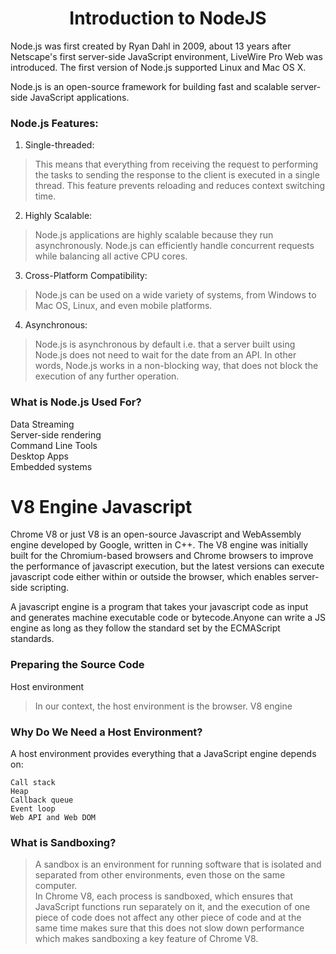 <h1 align="center"> Introduction to NodeJS  </h1> 

Node.js was first created by Ryan Dahl in 2009, about 13 years after Netscape's first server-side JavaScript environment, LiveWire Pro Web was introduced. The first version of Node.js supported Linux and Mac OS X.

Node.js is an open-source framework for building fast and scalable server-side JavaScript applications.

### Node.js Features:

1. Single-threaded:
>This means that everything from receiving the request to performing the tasks to sending the response to the client is executed in a single thread. This feature prevents reloading and reduces context switching time.

2. Highly Scalable: 
> Node.js applications are highly scalable because they run asynchronously. Node.js can efficiently handle concurrent requests while balancing all active CPU cores.

3. Cross-Platform Compatibility: 
> Node.js can be used on a wide variety of systems, from Windows to Mac OS, Linux, and even mobile platforms.

4. Asynchronous: 
> Node.js is asynchronous by default i.e. that a server built using Node.js does not need to wait for the date from an API. In other words, Node.js works in a non-blocking way, that does not block the execution of any further operation. 

### What is Node.js Used For?
Data Streaming<br>
Server-side rendering<br>
Command Line Tools<br>
Desktop Apps<br>
Embedded systems<br>


# V8 Engine Javascript
Chrome V8 or just V8 is an open-source Javascript and WebAssembly engine developed by Google, written in C++. The V8 engine was initially built for the Chromium-based browsers and Chrome browsers to improve the performance of javascript execution, but the latest versions can execute javascript code either within or outside the browser, which enables server-side scripting. 

A javascript engine is a program that takes your javascript code as input and generates machine executable code or bytecode.Anyone can write a JS engine as long as they follow the standard set by the ECMAScript standards.

### Preparing the Source Code
Host environment 
>In our context, the host environment is the browser. 
V8 engine

### Why Do We Need a Host Environment?
A host environment provides everything that a JavaScript engine depends on:

    Call stack
    Heap
    Callback queue
    Event loop
    Web API and Web DOM

### What is Sandboxing?
> A sandbox is an environment for running software that is isolated and separated from other environments, even those on the same computer.<br>
In Chrome V8, each process is sandboxed, which ensures that JavaScript functions run separately on it, and the execution of one piece of code does not affect any other piece of code and at the same time makes sure that this does not slow down performance which makes sandboxing a key feature of Chrome V8.


